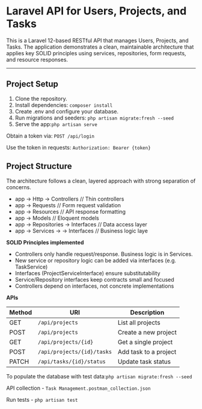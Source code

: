 # Laravel API for Users, Projects, and Tasks

This is a Laravel 12-based RESTful API that manages Users, Projects, and Tasks. The application demonstrates a clean, maintainable architecture that applies key SOLID principles using services, repositories, form requests, and resource responses.

---

## Project Setup

1. Clone the repository.
2. Install dependencies:
   `composer install`
3. Create .env and configure your database.
4. Run migrations and seeders: `php artisan migrate:fresh --seed`
5. Serve the app:`php artisan serve`


Obtain a token via: `POST /api/login`

Use the token in requests: `Authorization: Bearer {token}`


##  Project Structure

The architecture follows a clean, layered approach with strong separation of concerns.

- app -> Http -> Controllers // Thin controllers
- app -> Requests // Form request validation
- app -> Resources // API response formatting
- app -> Models //  Eloquent models
- app -> Repositories -> Interfaces // Data access layer
- app -> Services -> -> Interfaces // Business logic laye

**SOLID Principles implemented**
- Controllers only handle request/response. Business logic is in Services.
- New service or repository logic can be added via interfaces (e.g. TaskService)
- Interfaces (ProjectServiceInterface) ensure substitutability
- Service/Repository interfaces keep contracts small and focused
- Controllers depend on interfaces, not concrete implementations

**APIs**

| Method | URI                        | Description           |
| ------ | -------------------------- | --------------------- |
| GET    | `/api/projects`            | List all projects     |
| POST   | `/api/projects`            | Create a new project  |
| GET    | `/api/projects/{id}`       | Get a single project  |
| POST   | `/api/projects/{id}/tasks` | Add task to a project |
| PATCH  | `/api/tasks/{id}/status`   | Update task status    |


To populate the database with test data:`php artisan migrate:fresh --seed`

API collection - `Task Management.postman_collection.json`

Run tests - `php artisan test`

